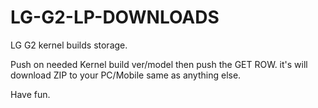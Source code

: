 # LG-G2-LP-DOWNLOADS
LG G2 kernel builds storage.

Push on needed Kernel build ver/model then push the GET ROW.
it's will download ZIP to your PC/Mobile same as anything else.

Have fun.

